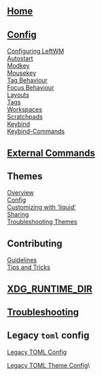 ## [Home](Home)

## [Config](Config)

[Configuring LeftWM](Config#configuring-leftwm)\
[Autostart](Config#autostart)\
[Modkey](Config#modkey)\
[Mousekey](Config#mousekey)\
[Tag Behaviour](Config#tag-behaviour)\
[Focus Behaviour](Config#focus-behaviour)\
[Layouts](Config#layouts)\
[Tags](Config#tags)\
[Workspaces](Config#workspaces)\
[Scratchpads](Config#scratchpads)\
[Keybind](Config#keybind)\
[Keybind-Commands](Config#keybind-commands)

## [External Commands](External-Commands)

## Themes

[Overview](Themes)\
[Config](Theme-Config)\
[Customizing with 'liquid'](Customizing-Themes-with-%60liquid%60-templates)\
[Sharing](Sharing-Themes)\
[Troubleshooting Themes](Diagnosing-Theme-Errors)
## Contributing

[Guidelines](https://github.com/leftwm/leftwm/blob/master/CONTRIBUTING.md)\
[Tips and Tricks](Contributing-to-Leftwm---Tips-and-Tricks)

## [XDG_RUNTIME_DIR](XDG_RUNTIME_DIR)

## [Troubleshooting](Troubleshooting)

## Legacy `toml` config

[Legacy TOML Config](Config-toml)

[Legacy TOML Theme Config](Theme-Config-toml)\
